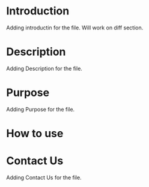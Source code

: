 # Introduction
Adding introductin for the file. Will work on diff section.

# Description
Adding Description for the file.

# Purpose
Adding Purpose for the file.

# How to use

# Contact Us
Adding Contact Us for the file.